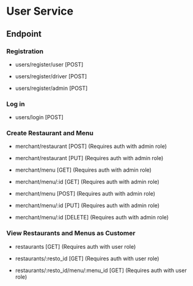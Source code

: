 # User Service

## Endpoint

### Registration

- users/register/user [POST]

- users/register/driver [POST]

- users/register/admin [POST]

### Log in

- users/login [POST]

### Create Restaurant and Menu

- merchant/restaurant [POST] (Requires auth with admin role)

- merchant/restaurant [PUT] (Requires auth with admin role)

- merchant/menu [GET] (Requires auth with admin role)

- merchant/menu/:id [GET] (Requires auth with admin role)

- merchant/menu [POST] (Requires auth with admin role)

- merchant/menu/:id [PUT] (Requires auth with admin role)

- merchant/menu/:id [DELETE] (Requires auth with admin role)

### View Restaurants and Menus as Customer

- restaurants [GET] (Requires auth with user role)

- restaurants/:resto_id [GET] (Requires auth with user role)

- restaurants/:resto_id/menu/:menu_id [GET] (Requires auth with user role)